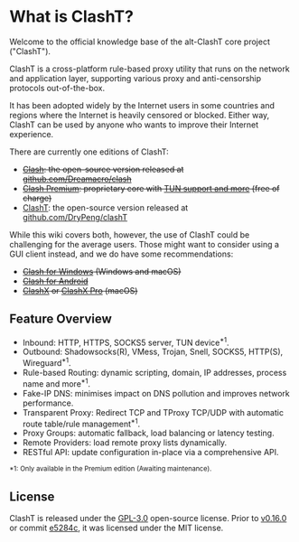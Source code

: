 <!-- This is the index page, linked by the dummy sidebar item at Introduction/_dummy-index.md -->
# What is ClashT?

Welcome to the official knowledge base of the alt-ClashT core project ("ClashT").

ClashT is a cross-platform rule-based proxy utility that runs on the network and application layer, supporting various proxy and anti-censorship protocols out-of-the-box.

It has been adopted widely by the Internet users in some countries and regions where the Internet is heavily censored or blocked. Either way, ClashT can be used by anyone who wants to improve their Internet experience.

There are currently one editions of ClashT:

- ~~[Clash](https://github.com/Dreamacro/clash): the open-source version released at [github.com/Dreamacro/clash](https://github.com/Dreamacro/clash)~~
- ~~[Clash Premium](https://github.com/Dreamacro/clash/releases/tag/premium): proprietary core with [TUN support and more](/premium/introduction) (free of charge)~~
- [ClashT](https://github.com/DryPeng/clashT): the open-source version released at [github.com/DryPeng/clashT](https://github.com/DryPeng/clashT)

While this wiki covers both, however, the use of ClashT could be challenging for the average users. Those might want to consider using a GUI client instead, and we do have some recommendations:

- ~~[Clash for Windows](https://github.com/Fndroid/clash_for_windows_pkg/releases) (Windows and macOS)~~
- ~~[Clash for Android](https://github.com/Kr328/ClashTForAndroid)~~
- ~~[ClashX](https://github.com/yichengchen/clashX) or [ClashX Pro](https://install.appcenter.ms/users/clashx/apps/clashx-pro/distribution_groups/public) (macOS)~~

## Feature Overview

- Inbound: HTTP, HTTPS, SOCKS5 server, TUN device<sup>*1</sup>.
- Outbound: Shadowsocks(R), VMess, Trojan, Snell, SOCKS5, HTTP(S), Wireguard<sup>*1</sup>.
- Rule-based Routing: dynamic scripting, domain, IP addresses, process name and more<sup>*1</sup>.
- Fake-IP DNS: minimises impact on DNS pollution and improves network performance.
- Transparent Proxy: Redirect TCP and TProxy TCP/UDP with automatic route table/rule management<sup>*1</sup>.
- Proxy Groups: automatic fallback, load balancing or latency testing.
- Remote Providers: load remote proxy lists dynamically.
- RESTful API: update configuration in-place via a comprehensive API.

<small>*1: Only available in the Premium edition (Awaiting maintenance).</small>


## License

ClashT is released under the [GPL-3.0](https://github.com/Dreamacro/clash/blob/master/LICENSE) open-source license. Prior to [v0.16.0](https://github.com/Dreamacro/clash/releases/tag/v0.16.0) or commit [e5284c](https://github.com/Dreamacro/clash/commit/e5284cf647717a8087a185d88d15a01096274bc2), it was licensed under the MIT license.
